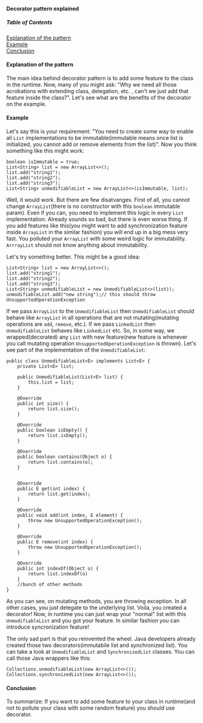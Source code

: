 #### Decorator pattern explained

##### Table of Contents


[Explanation of the pattern](#decorator-pattern-explanation)  
[Example](#example)  
[Conclusion](#conclusion)  

<a name="decorator-pattern-explanation"/>

#### Explanation of the pattern

The main idea behind decorator pattern is to add some feature to the class in the runtime. Now, many of you might ask: "Why we need all those acrobations with extending class, delegation, etc. , can't we just add that feature inside the class?". Let's see what are the benefits of the decorator on the example.

<a name="example"/>

#### Example
Let's say this is your requirement: "You need to create some way to enable all `List` implementations to be immutable(immutable means once list is initialized, you cannot add or remove elements from the list)". Now you think something like this might work:

```
boolean isImmutable = true;
List<String> list = new ArrayList<>();
list.add("string1");
list.add("string2");
list.add("string3");
List<String> unmodifiableList = new ArrayList<>(isImmutable, list);
```

Well, it would work. But there are few disatvanges. First of all, you cannot change `ArrayList`(there is no constructor with this `boolean` immutable param). Even if you can, you need to implement this logic in every `List` implementation. Already sounds so bad, but there is even worse thing. If you add features like this(you might want to add synchronization feature inside `ArrayList` in the similar fashion) you will end up in a big mess very fast. You polluted your `ArrayList` with some weird logic for immutability. `ArrrayList` should not know anything about immutability.

Let's try something better. This might be a good idea:

```
List<String> list = new ArrayList<>();
list.add("string1");
list.add("string2");
list.add("string3");
List<String> unmodifiableList = new UnmodifiableList<>(list));
unmodifiableList.add("new string");// this should throw UnsupportedOperationException
```

If we pass `ArrayList` to the `UnmodifiableList` then `UnmodifiableList` should behave like `ArrayList` in all operations that are not mutating(mutating operations are `add`, `remove`, etc.). If we pass `LinkedList` then `UnmodifiableList` behaves like `LinkedList` etc. So, in some way, we wrapped(decorated) any `List` with new feature(new feature is whenever you call mutating operation `UnsupportedOperationException` is thrown). Let's see part of the implementation of the `UnmodifiableList`:

```
public class UnmodifiableList<E> implements List<E> {
    private List<E> list;

    public UnmodifiableList(List<E> list) {
        this.list = list;
    }
    
    @Override
    public int size() {
        return list.size();
    }

    @Override
    public boolean isEmpty() {
        return list.isEmpty();
    }

    @Override
    public boolean contains(Object o) {
        return list.contains(o);
    }


    @Override
    public E get(int index) {
        return list.get(index);
    }

    @Override
    public void add(int index, E element) {
        throw new UnsupportedOperationException();
    }

    @Override
    public E remove(int index) {
        throw new UnsupportedOperationException();
    }

    @Override
    public int indexOf(Object o) {
        return list.indexOf(o)
    }
    //bunch of other methods
}
```

As you can see, on mutating methods, you are throwing exception. In all other cases, you just delegate to the underlying list. Voila, you created a decorator! Now, in runtime you can just wrap your "normal" list with this `UnmodifiableList` and you got your feature. In similar fashion you can introduce syncronization feature!

The only sad part is that you reinvented the wheel. Java developers already created those two decorators(immutabile list and synchronized list). You can take a look at `UnmodifiableList` and `SynchronizedList` classes. You can call those Java wrappers like this:

```
Collections.unmodifiableList(new ArrayList<>());
Collections.synchronizedList(new ArrayList<>());
```
<a name="conclusion"/>


#### Conclusion

To summarize: If you want to add some feature to your class in runtime(and not to pollute your class with some random feature) you should use decorator.
